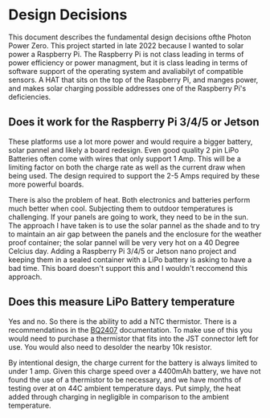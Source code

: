 # Design Decisions

This document describes the fundamental design decisions ofthe Photon Power Zero. This project started in late 2022 because I wanted to solar power a Raspberry Pi. The Raspberry Pi is not class leading in terms of power efficiency or power managment, but it is class leading in terms of software support of the operating system and avaliabilyt of compatible sensors. A HAT that sits on the top of the Raspberry Pi, and manges power, and makes solar charging possible addresses one of the Raspberry Pi's deficiencies.

## Does it work for the Raspberry Pi 3/4/5 or Jetson

These platforms use a lot more power and would require a bigger battery, solar pannel and likely a board redesign. Even good quality 2 pin LiPo Batteries often come with wires that only support 1 Amp. This will be a limiting factor on both the charge rate as well as the current draw when being used. The design required to support the 2-5 Amps required by these more powerful boards.  

There is also the problem of heat. Both electronics and batteries perform much better when cool. Subjecting them to outdoor temperatures is challenging. If your panels are going to work, they need to be in the sun. The approach I have taken is to use the solar pannel as the shade and to try to maintain an air gap between the panels and the enclosure for the weather proof container; the  solar pannel will be very very hot on a 40 Degree Celcius day. Adding a Raspberry Pi 3/4/5 or Jetson nano project and keeping them in a sealed container with a LiPo battery is asking to have a bad time. This board doesn't support this and I wouldn't reccomend this approach.

## Does this measure LiPo Battery temperature

Yes and no. So there is the ability to add a NTC thermistor. There is a recommendatinos in the [BQ2407](https://www.ti.com/lit/ds/symlink/bq24074.pdf) documentation. To make use of this you would need to purchase a thermistor that fits into the JST connector left for use. You would also need to desolder the nearby 10k resistor.

By intentional design, the charge current for the battery is always limited to under 1 amp. Given this charge speed over a 4400mAh battery, we have not found the use of a thermistor to be necessary, and we have months of testing over at on 44C ambient temperature days. Put simply, the heat added through charging in negligible in comparison to the ambient temperature.